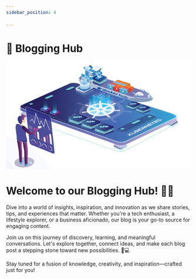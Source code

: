 ```yaml
---
sidebar_position: 4

---
```








# 📑 Blogging Hub 

<p align="center">
  <img src="/img/sc.jpg" alt="Alt Text" width="550"/>
</p>
<span style={{ fontFamily: 'Roobert, sans-serif', fontSize: '12pt' }}>

# Welcome to our Blogging Hub! 📝✨

Dive into a world of insights, inspiration, and innovation as we share stories, tips, and experiences that matter. Whether you're a tech enthusiast, a lifestyle explorer, or a business aficionado, our blog is your go-to source for engaging content.

Join us on this journey of discovery, learning, and meaningful conversations. Let's explore together, connect ideas, and make each blog post a stepping stone toward new possibilities. 🚀💻

Stay tuned for a fusion of knowledge, creativity, and inspiration—crafted just for you!


</span>

